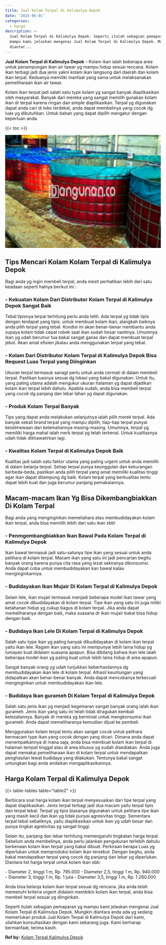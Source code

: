```yaml
---
title: Jual Kolam Terpal di Kalimulya Depok
date: '2025-06-01'
categories:
  - harga
description: >-
  Jual Kolam Terpal di Kalimulya Depok. Seperti itulah sebagian pemaparan yg
  mampu kami jelaskan mengenai Jual Kolam Terpal di Kalimulya Depok. Mungkin
  diantar...
---
```


**Jual Kolam Terpal di Kalimulya Depok** – Kolam ikan ialah beberapa area untuk penampungan ikan air tawar yg mampu hidup sesuai rencana. Kolam ikan terbagi jadi dua jenis yakni kolam ikan langsung dari daerah dan kolam ikan terpal. Keduanya memiliki manfaat yang sama untuk melaksanakan pemeliharaan ikan air tawar.

Kolam ikan terpal jadi salah satu type kolam yg sangat banyak diaplikasikan oleh masyarakat. Banyak dari mereka yang sangat memilih gunakan kolam ikan dr terpal karena ringan dan simple diaplikasikan. Terpal yg digunakan dapat anda cari di toko terdekat, anda dapat membelinya yang cocok dg luas yg dibutuhkan. Untuk bahan yang dapat dipilih mengatur dengan keperluan anda.

{{< toc >}}

![Jual Kolam Terpal di Kalimulya Depok](/images/jual-kolam-terpal-07.png)

## Tips Mencari Kolam Kolam Terpal di Kalimulya Depok

Bagi anda yg ingin membeli terpal, anda mesti perhatikan lebih dari satu keadaan seperti halnya berikut ini :

### \- Kekuatan Kolam Dari Distributor Kolam Terpal di Kalimulya Depok Sangat Baik

Tebal tipisnya terpal terhitung perlu anda teliti. Ada terpal yg tidak tipis dengan terdapat yang tipis. untuk membuat kolam ikan, alangkah baiknya anda pilih terpal yang tebal. Kondisi ini akan benar-benar membantu anda supaya kolam tidak cepat robek saat ikan sudah besar nantinya. Umumnya ikan yg udah berumur tua bakal sangat ganas dan dapat membuat terpal jebol. Akan amat efisien jikalau anda menggunakan terpal yang tebal.

### \- Kolam Dari Distributor Kolam Terpal di Kalimulya Depok Bisa Request Luas Terpal yang Diinginkan

Ukuran terpal termasuk sanagt perlu untuk anda cermati di dalam membeli terpal. Pastikan luasnya sesuai dg lokasi yang bakal digunakan. Untuk itu, yang paling utama adalah mengukur ukuran halaman yg dapat dijadikan kolam ikan terpal lebih dahulu. Apabila sudah, anda bisa membeli terpal yang cocok dg panjang dan lebar lahan yg dapat digunakan.

### \- Produk Kolam Terpal Banyak

Tips yang dapat anda melakukan selanjutnya ialah pilih merek terpal. Ada banyak sekali brand terpal yang mampu dipilih, tiap-tiap terpal punyai keistimewaan dan kelemahannya masing-masing. Umumnya, terpal yg memiliki harga mahal ialah merk terpal yg telah terkenal. Untuk kualitasnya udah tidak dikhawatirkan lagi.

### \- Kwalitas Kolam Terpal di Kalimulya Depok Baik

Kualitas jadi salah satu faktor utama yang paling urgent untuk anda memilih di dalam belanja terpal. Setiap terpal punya keunggulan dan kekurangan berbeda-beda, pastikan anda pilih terpal yang amat memiliki kualitas tinggi agar ikan dapat ditampung dg baik. Kolam terpal yang berkualitas tentu dapat lebih kuat dan juga berumur panjang pemakaiannya.

## Macam-macam Ikan Yg Bisa Dikembangbiakkan Di Kolam Terpal

Bagi anda yang menginginkan memeliahara atau membudidayakan kolam ikan terpal, anda bisa memilih lebih dari satu ikan sbb!

### \- Penmgembangbiakkan Ikan Bawal Pada Kolam Terpal di Kalimulya Depok

Ikan bawal termasuk jadi satu-satunya tipe ikan yang sesuai untuk anda pelihara di kolam terpal. Macam ikan yang satu ini jadi pencarian begitu banyak orang karena punya cita rasa yang lezat sekiranya dikonsumsi. Anda dapat coba untuk membudidayakan kan bawal kalau menginginkannya.

### \- Budidayakan Ikan Mujair Di Kolam Terpal di Kalimulya Depok

Selain lele, ikan mujair termasuk menjadi beberapa model ikan tawar yang amat cocok dibudidayakan di kolam terpal. Tipe ikan yang satu ini juga miliki ketahanan hidup yg cukup bagus di kolam terpal. Jika anda dapat memeliharanya dengan baik, maka suasana dr ikan mujair bakal bisa hidup dengan baik.

### \- Budidaya Ikan Lele Di Kolam Terpal di Kalimulya Depok

Salah satu type ikan yg paling banyak dibudidayakan di kolam ikan terpal yaitu ikan lele. Ragam ikan yang satu ini mempunyai lebih lama hidup yg lumayan kuat didalam suasana apapun. Bisa dibilang bahwa ikan lele ialah beberapa model ikan yg paling kuat untuk lebih lama hidup di area apapun.

Sangat banyak orang yg udah tunjukkan keberhasilannya dg membudidayakan ikan lele di kolam terpal. Alhasil keuntungan yang didapatkan akan benar-benar banyak. Anda dapat mencobanya terkecuali menginginkan untuk membudidayakan ikan lele.

### \- Budidaya Ikan gurameh Di Kolam Terpal di Kalimulya Depok

Salah satu jenis ikan yg menjadi kegemaran sangat banyak orang ialah ikan gurameh. Jenis ikan yang satu ini telah tidak diragukan kembali kelezatannya. Banyak dr mereka yg berminat untuk mengkonsumsi ikan gurameh. Anda dapat memeliharanya kemudian dijual ke pembeli.

Menggunakan kolam terpal tentu akan sangat cocok untuk pelihara bermacam type ikan yang cocok dengan yang dicari. Dimana anda dapat menempatkannya di mana saja, anda bisa membuat kolam ikan terpal di halaman tempat tinggal atau di area khusus yg sudah disediakan. Anda juga dapat memakai pemeliharaan ikan di kolam terpal untuk mendapatkan penghasilan lewat budidaya yang dilakukan. Tentunya bakal sangat untungkan bagi anda andaikan mengaplikasikannya.

## Harga Kolam Terpal di Kalimulya Depok

{{< table-tables table="table2" >}}

Berbicara soal harga kolam ikan terpal menyesuaikan dari tipe terpal yang dapat diaplikasikan. Jenis terpal terbagi jadi dua macam yaitu terpal tipis dan terpal tebal. Terpal yg tipis biasanya digunakan untuk pelihara tipe ikan yang masih kecil dan ikan yg tidak punyai agresivitas tinggi. Sementara terpal tebal sebaliknya, yaitu diaplikasikan untuk ikan yg udah besar dan punya tingkat agretivitas yg sangat tinggi.

Selain itu, panjang dan lebar terhitung memengaruhi tingkatan harga terpal. Sebelum anda membelinya, anda perlu jalankan pengukuran terlebih dahulu berkenaan kolam ikan terpal yang bakal dibuat. Perkiraan berapa Luas yg diperlukan untuk memproduksi kolam ikan tersebut. Dengan begitu, anda bakal mendapatkan terpal yang cocok dg panjang dan lebar yg diperlukan. Diantara list harga terpal untuk kolam ikan sbb:

\- Diameter 2, tinggi 1 m, Rp. 795.000 - Diameter 2,5, tinggi 1 m, Rp. 940.000 - Diameter 3, tinggi 1 m, Rp. 1 juta - Diameter 3,5, tinggi 1 m, Rp. 1.260.000

Anda bisa belanja kolam ikan terpal sesuai dg rencana. jika anda telah memenuhi kriteria urgent didalam membikin kolam ikan terpal, anda bisa membeli terpal sesuai yg diinginkan.

Seperti itulah sebagian pemaparan yg mampu kami jelaskan mengenai Jual Kolam Terpal di Kalimulya Depok. Mungkin diantara anda ada yg sedang memerlukan produk Jual Kolam Terpal di Kalimulya Depok dari kami, silahkan konsultasikan dengan kami sekarang juga. Kami berharap bermanfaat, terima kasih.

**Ref by:** [Kolam Terpal Kalimulya Depok](https://id.wikipedia.org/wiki/Kolam)
